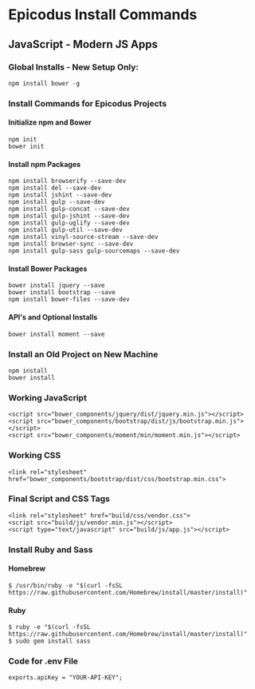 # Epicodus Install Commands
## JavaScript - Modern JS Apps

### Global Installs - New Setup Only:

    npm install bower -g

### Install Commands for Epicodus Projects

#### Initialize npm and Bower
    npm init
    bower init

#### Install npm Packages
    npm install browserify --save-dev
    npm install del --save-dev
    npm install jshint --save-dev
    npm install gulp --save-dev
    npm install gulp-concat --save-dev
    npm install gulp-jshint --save-dev
    npm install gulp-uglify --save-dev
    npm install gulp-util --save-dev
    npm install vinyl-source-stream --save-dev
    npm install browser-sync --save-dev
    npm install gulp-sass gulp-sourcemaps --save-dev

#### Install Bower Packages
    bower install jquery --save
    bower install bootstrap --save
    npm install bower-files --save-dev

#### API's and Optional Installs
    bower install moment --save

### Install an Old Project on New Machine
    npm install
    bower install

### Working JavaScript
    <script src="bower_components/jquery/dist/jquery.min.js"></script>
    <script src="bower_components/bootstrap/dist/js/bootstrap.min.js"></script>
    <script src="bower_components/moment/min/moment.min.js"></script>

### Working CSS
    <link rel="stylesheet" href="bower_components/bootstrap/dist/css/bootstrap.min.css">

### Final Script and CSS Tags
    <link rel="stylesheet" href="build/css/vendor.css">
    <script src="build/js/vendor.min.js"></script>
    <script type="text/javascript" src="build/js/app.js"></script>

### Install Ruby and Sass

#### Homebrew
    $ /usr/bin/ruby -e "$(curl -fsSL https://raw.githubusercontent.com/Homebrew/install/master/install)"

#### Ruby
    $ ruby -e "$(curl -fsSL https://raw.githubusercontent.com/Homebrew/install/master/install)"
    $ sudo gem install sass

### Code for .env File
    exports.apiKey = "YOUR-API-KEY";

